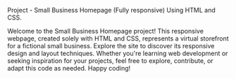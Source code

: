 Project - Small Business Homepage (Fully responsive) Using HTML and CSS.

Welcome to the Small Business Homepage project! This responsive webpage, created solely with HTML and CSS, 
represents a virtual storefront for a fictional small business. Explore the site to discover its responsive design and layout techniques. 
Whether you're learning web development or seeking inspiration for your projects, feel free to explore, contribute, or adapt this code as needed. 
Happy coding!
